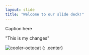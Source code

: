 ```yaml
---
layout: slide
title: "Welcome to our slide deck!"
---
```


Caption here

"This is my changes"

![cooler-octocat](https://octodex.github.com/images/twenty-percent-cooler-octocat.png)
{: .center}
